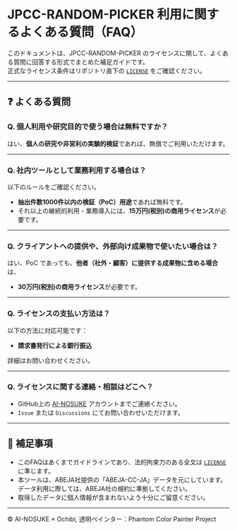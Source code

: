 ﻿# JPCC-RANDOM-PICKER 利用に関するよくある質問（FAQ）

このドキュメントは、JPCC-RANDOM-PICKER のライセンスに関して、よくある質問に回答する形式でまとめた補足ガイドです。  
正式なライセンス条件はリポジトリ直下の [`LICENSE`](../LICENSE) をご確認ください。

---

## ❓ よくある質問

### Q. 個人利用や研究目的で使う場合は無料ですか？

はい、**個人の研究や非営利の実験的検証**であれば、無償でご利用いただけます。

---

### Q. 社内ツールとして業務利用する場合は？

以下のルールをご確認ください。

- **抽出件数1000件以内の検証（PoC）用途**であれば無料です。
- それ以上の継続的利用・業務導入には、**15万円(税別)の商用ライセンス**が必要です。

---

### Q. クライアントへの提供や、外部向け成果物で使いたい場合は？

はい、PoC であっても、**他者（社外・顧客）に提供する成果物に含める場合**は、

- **30万円(税別)の商用ライセンス**が必要です。

---

### Q. ライセンスの支払い方法は？

以下の方法に対応可能です：

- **請求書発行による銀行振込**

詳細はお問い合わせください。

---

### Q. ライセンスに関する連絡・相談はどこへ？

- GitHub上の [AI-NOSUKE](https://github.com/AI-NOSUKE) アカウントまでご連絡ください。
- `Issue` または `Discussions` にてお問い合わせいただけます。

---

## 📝 補足事項

- このFAQはあくまでガイドラインであり、法的拘束力のある全文は [`LICENSE`](../LICENSE) に準じます。
- 本ツールは、ABEJA社提供の「ABEJA-CC-JA」データを元にしています。データ利用に際しては、ABEJA社の規約に準拠してください。
- 取得したデータに個人情報が含まれないよう十分にご留意ください。

---
© AI-NOSUKE × Ochibi, 透明ペインター：Phantom Color Painter Project

